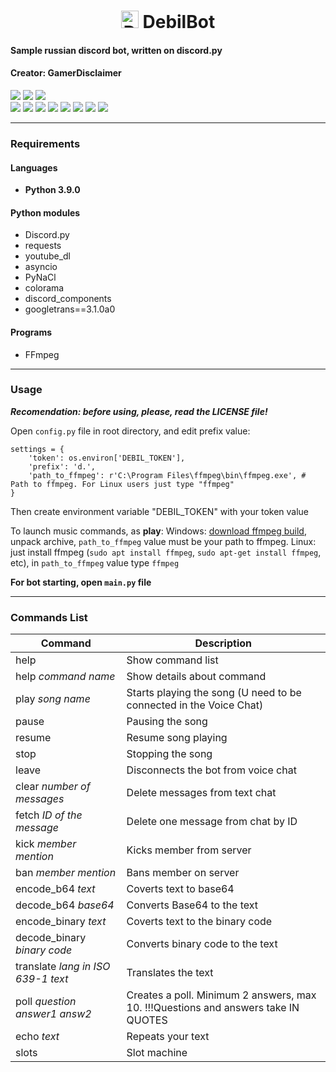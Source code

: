 <h1 align="center"><img src="https://tidurak.github.io/DebilBot2.svg" alt="DebilBot" border="0" height="28px"> DebilBot</h1>


#### Sample russian discord bot, written on discord.py 
#### Creator: GamerDisclaimer

<a href="https://discord.gg/4dEmQjt"><img src="https://img.shields.io/badge/Discord-Join%20TODAY!-7289DA?logo=discord&logoColor=7289DA"></a>
<a href="https://youtube.com/c/gamerdisclaimer"><img src="https://img.shields.io/badge/YouTube-Subscribe%20NOW!-red?logo=youtube&logoColor=red"></a>
<a href="https://discord.com/api/oauth2/authorize?client_id=699912361481470032&permissions=8&scope=bot"><img src="https://img.shields.io/badge/DebilBot.exe-Add to Discord server-orange?logo=probot&logoColor=orange"></a>
<br>
<img src="https://img.shields.io/badge/Python-3.9x-yellow">
<img src="https://img.shields.io/badge/Discord.Py-1.7.3-blue">
<img src="https://img.shields.io/badge/Requests-2.26.0-blue">
<img src="https://img.shields.io/badge/Googletrans-3.1.0a0-blue">
<img src="https://img.shields.io/badge/YouTube__DL-2021.6.6-blue">
<img src="https://img.shields.io/badge/discord__components-2.0.4-blue">
<img src="https://img.shields.io/badge/PyNaCl-1.4.0-blue">
<img src="https://img.shields.io/badge/Colorama-0.4.4-blue">


***

### Requirements

#### Languages
+ **Python 3.9.0**

#### Python modules
+ Discord.py
+ requests
+ youtube_dl
+ asyncio
+ PyNaCl
+ colorama
+ discord_components
+ googletrans==3.1.0a0

#### Programs
+ FFmpeg


***

### Usage

***Recomendation: before using, please, read the LICENSE file!***

Open `config.py` file in root directory, and edit prefix value:
```
settings = {
    'token': os.environ['DEBIL_TOKEN'],
    'prefix': 'd.',
    'path_to_ffmpeg': r'C:\Program Files\ffmpeg\bin\ffmpeg.exe', # Path to ffmpeg. For Linux users just type "ffmpeg"
}
```

Then create environment variable "DEBIL_TOKEN" with your token value

To launch music commands, as **play**:
Windows: [download ffmpeg build](https://www.gyan.dev/ffmpeg/builds/), unpack archive, `path_to_ffmpeg` value must be your path to ffmpeg.
Linux: just install ffmpeg (`sudo apt install ffmpeg`, `sudo apt-get install ffmpeg`, etc), in `path_to_ffmpeg` value type `ffmpeg`

**For bot starting, open `main.py` file**

---

### Commands List

Command                                 | Description
----------------------------------------|---------------------------------------------------------------------------------
help                                    | Show command list
help *command name*                     | Show details about command
play *song name*                        | Starts playing the song (U need to be connected in the Voice Chat)
pause                                   | Pausing the song
resume                                  | Resume song playing
stop                                    | Stopping the song
leave                                   | Disconnects the bot from voice chat
clear *number of messages*              | Delete messages from text chat
fetch *ID of the message*               | Delete one message from chat by ID
kick *member mention*                   | Kicks member from server
ban *member mention*                    | Bans member on server
encode_b64 *text*                       | Coverts text to base64
decode_b64 *base64*                     | Converts Base64 to the text
encode_binary *text*                    | Coverts text to the binary code
decode_binary *binary code*             | Converts binary code to the text
translate *lang in ISO 639-1* *text*    | Translates the text
poll *question* *answer1* *answ2*       | Creates a poll. Minimum 2 answers, max 10. !!!Questions and answers take IN QUOTES
echo *text*                             | Repeats your text
slots                                   | Slot machine
